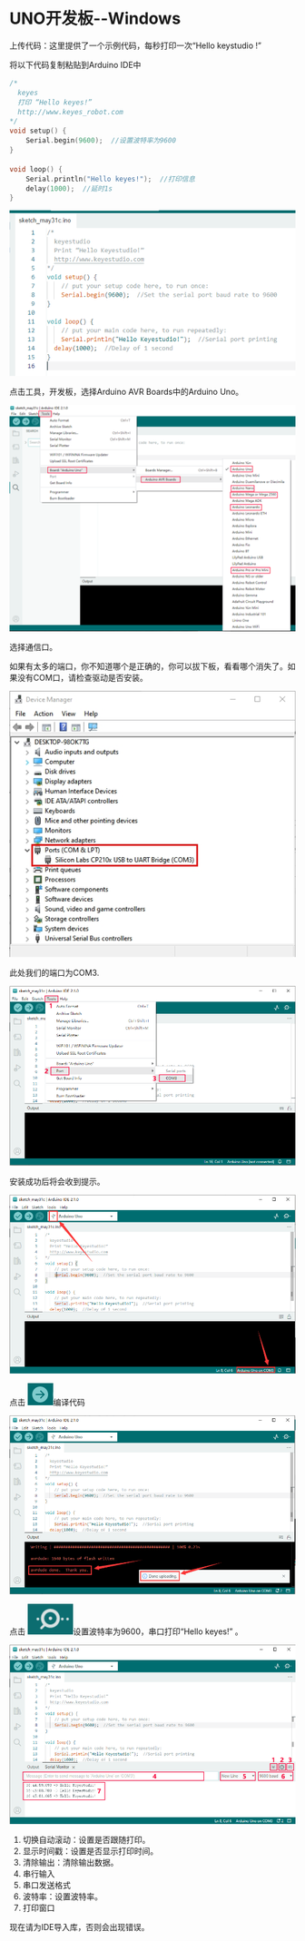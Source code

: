 # **UNO开发板--Windows**

上传代码：这里提供了一个示例代码，每秒打印一次“Hello keystudio !”

将以下代码复制粘贴到Arduino IDE中

```c
/*
  keyes 
  打印 “Hello keyes!”
  http://www.keyes_robot.com
*/
void setup() { 
    Serial.begin(9600);  //设置波特率为9600
}

void loop() { 
    Serial.println("Hello keyes!");  //打印信息
 	delay(1000);  //延时1s
}
```

![](./media/8832e91f90a1dbf7b8e0fe976b824841.png)

点击工具，开发板，选择Arduino AVR Boards中的Arduino Uno。

![](./media/7a3e5ae6c5df0a19922a997a0e7c0f95.png)

选择通信口。

如果有太多的端口，你不知道哪个是正确的，你可以拔下板，看看哪个消失了。如果没有COM口，请检查驱动是否安装。

![](./media/cc7b58c15299bf0ef8d74d32d9b6e280.jpg)

此处我们的端口为COM3.

![](./media/514f4bbbf3f265f8681d1813b543f61c.png)

安装成功后将会收到提示。

![](./media/04f41439343bacf596fd3abaed572692.png)

点击 ![](./media/d850ef08c2fd6b92e762108775094160.png)编译代码

![](./media/501ae9e2281a2e82e3b4f9df88ea43a7.png)

点击 ![](./media/3a7eab031e133625ebf71f4a0c573912.png)设置波特率为9600，串口打印“Hello keyes!” 。

![](./media/6a5c07fc4a5621b7b338c0a2417ab6a3.png)

1. 切换自动滚动：设置是否跟随打印。
2. 显示时间戳：设置是否显示打印时间。
3. 清除输出：清除输出数据。
4. 串行输入
5. 串口发送格式
6. 波特率：设置波特率。
7. 打印窗口

现在请为IDE导入库，否则会出现错误。





